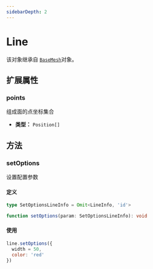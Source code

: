 ```yaml
---
sidebarDepth: 2
---
```


# Line

该对象继承自 [`BaseMesh`](./BaseMesh)对象。

## 扩展属性

### points

组成面的点坐标集合

- **类型：** `Position[]`

## 方法

### setOptions
设置配置参数

#### 定义
```ts
type SetOptionsLineInfo = Omit<LineInfo, 'id'>

function setOptions(param: SetOptionsLineInfo): void
```

#### 使用
```js
line.setOptions({
  width = 50,
  color: 'red'
})
```
